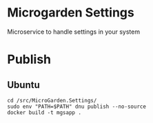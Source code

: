 # Microgarden Settings

Microservice to handle settings in your system

# Publish

## Ubuntu

    cd /src/MicroGarden.Settings/
    sudo env "PATH=$PATH" dnu publish --no-source
    docker build -t mgsapp .
